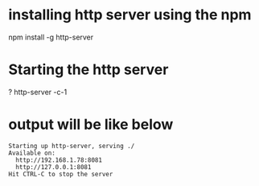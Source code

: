 # **installing http server using the npm**
npm install -g http-server

# **Starting the http server**
? http-server -c-1

# **output will be like below**
~~~
Starting up http-server, serving ./
Available on:
  http://192.168.1.78:8081
  http://127.0.0.1:8081
Hit CTRL-C to stop the server

~~~
